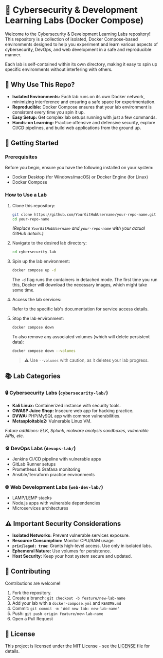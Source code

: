 # 🧪 Cybersecurity & Development Learning Labs (Docker Compose)

Welcome to the Cybersecurity & Development Learning Labs repository! This repository is a collection of isolated, Docker Compose-based environments designed to help you experiment and learn various aspects of cybersecurity, DevOps, and web development in a safe and reproducible manner.

Each lab is self-contained within its own directory, making it easy to spin up specific environments without interfering with others.

## 🌟 Why Use This Repo?

- **Isolated Environments:** Each lab runs on its own Docker network, minimizing interference and ensuring a safe space for experimentation.
- **Reproducible:** Docker Compose ensures that your lab environment is consistent every time you spin it up.
- **Easy Setup:** Get complex lab setups running with just a few commands.
- **Hands-on Learning:** Practice offensive and defensive security, explore CI/CD pipelines, and build web applications from the ground up.

## 🚀 Getting Started

### Prerequisites

Before you begin, ensure you have the following installed on your system:

- Docker Desktop (for Windows/macOS) or Docker Engine (for Linux)
- Docker Compose

### How to Use a Lab

1. Clone this repository:

    ```bash
    git clone https://github.com/YourGitHubUsername/your-repo-name.git
    cd your-repo-name
    ```

    *(Replace `YourGitHubUsername` and `your-repo-name` with your actual GitHub details.)*

2. Navigate to the desired lab directory:

    ```bash
    cd cybersecurity-lab
    ```

3. Spin up the lab environment:

    ```bash
    docker compose up -d
    ```

    The `-d` flag runs the containers in detached mode. The first time you run this, Docker will download the necessary images, which might take some time.

4. Access the lab services:

    Refer to the specific lab's documentation for service access details.

5. Stop the lab environment:

    ```bash
    docker compose down
    ```

    To also remove any associated volumes (which will delete persistent data):

    ```bash
    docker compose down --volumes
    ```

    > ⚠️ Use `--volumes` with caution, as it deletes your lab progress.

## 📚 Lab Categories

### 🔒 Cybersecurity Labs (`cybersecurity-lab/`)

- **Kali Linux:** Containerized instance with security tools.
- **OWASP Juice Shop:** Insecure web app for hacking practice.
- **DVWA:** PHP/MySQL app with common vulnerabilities.
- **Metasploitable2:** Vulnerable Linux VM.

*Future additions: ELK, Splunk, malware analysis sandboxes, vulnerable APIs, etc.*

### ⚙️ DevOps Labs (`devops-lab/`)

- Jenkins CI/CD pipeline with vulnerable apps
- GitLab Runner setups
- Prometheus & Grafana monitoring
- Ansible/Terraform practice environments

### 🌐 Web Development Labs (`web-dev-lab/`)

- LAMP/LEMP stacks
- Node.js apps with vulnerable dependencies
- Microservices architectures

## ⚠️ Important Security Considerations

- **Isolated Networks:** Prevent vulnerable services exposure.
- **Resource Consumption:** Monitor CPU/RAM usage.
- **`privileged: true`:** Grants high-level access. Use only in isolated labs.
- **Ephemeral Nature:** Use volumes for persistence.
- **Host Security:** Keep your host system secure and updated.

## 🤝 Contributing

Contributions are welcome!

1. Fork the repository.
2. Create a branch: `git checkout -b feature/new-lab-name`
3. Add your lab with a `docker-compose.yml` and `README.md`
4. Commit: `git commit -m 'Add new lab: new-lab-name'`
5. Push: `git push origin feature/new-lab-name`
6. Open a Pull Request

## 📄 License

This project is licensed under the MIT License - see the [LICENSE](LICENSE) file for details.

